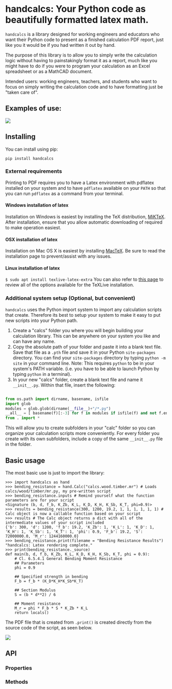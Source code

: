 # handcalcs: Your Python code as beautifully formatted latex math.



`handcalcs` is a library designed for working engineers and educators who want
their Python code to present as a finished calculation PDF report, just like you it
would be if you had written it out by hand.

The purpose of this library is to allow you to simply write the calculation logic
without having to painstakingly format it as a report, much like you might have
to do if you were to program your calculation as an Excel spreadsheet or as a
MathCAD document.

Intended users: working engineers, teachers, and students who want to
focus on simply writing the calculation code and to have formatting just be "taken
care of".

## Examples of use:

<img src = "https://github.com/connorferster/forallpeople/blob/master/Jupyter_example.PNG">


## Installing

You can install using pip:

`pip install handcalcs`

### External requirements

Printing to PDF requires you to have a Latex environment with pdflatex installed
on your system and to have `pdflatex` available on your `PATH` so that you can run
`pdflatex` as a command from your terminal.

#### Windows installation of latex

Installation on Windows is easiest by installing the TeX distribution, [MiKTeX](https://miktex.org/howto/install-miktex).
After installation, ensure that you allow automatic downloading of required
to make operation easiest.

#### OSX installation of latex

Installation on Mac OS X is easiest by installing [MacTeX](http://www.tug.org/mactex/mactex-download.html).
Be sure to read the installation page to prevent/assist with any issues.

#### Linux installation of latex

`$ sudo apt install texlive-latex-extra`
You can also refer to [this page](https://linuxconfig.org/how-to-install-latex-on-ubuntu-18-04-bionic-beaver-linux) to review all of the options available for the
TeXLive installation.

### Additional system setup (Optional, but convenient)

`handcalcs` uses the Python import system to import any calculation scripts that
create. Therefore its best to setup your system to make it easy to put new scripts
into your Python path.

1. Create a "calcs" folder you where you will begin building your calculation library. This can be anywhere on your system you like and can have any name.
2. Copy the absolute path of your folder and paste it into a blank text file. Save that file as a `.pth` file and save it in your Python `site-packages` directory. You can find your `site-packages` directory by typing `python -m site` in your command line. Note: This requires `python` to be in your system's PATH variable. (i.e. you have to be able to launch Python by typing `python` in a terminal).
3. In your new "calcs" folder, create a blank text file and name it `__init__.py`. Within that file, insert the following:

```python

from os.path import dirname, basename, isfile
import glob
modules = glob.glob(dirname(__file__)+"/*.py")
__all__ = [ basename(f)[:-3] for f in modules if isfile(f) and not f.endswith('__init__.py')]
from . import *
```

This will allow you to create subfolders in your "calc" folder so you can organize your calculation scripts more conveniently. For every folder you create with its own subfolders, include a copy of the same `__init__.py` file in the folder.

## Basic usage

The most basic use is just to import the library:

```
>>> import handcalcs as hand
>>> bending_resistance = hand.Calc("calcs.wood.timber.mr") # Loads calcs/wood/timber/mr.py, my pre-written script
>>> bending_resistance.inputs # Remind yourself what the function parameters are for your script
<Signature (b, d, f_b, K_Zb, K_L, K_D, K_H, K_Sb, K_T, phi=0.9)>
>>> results = bending_resistance(300, 1200, 19.2, 1, 1, 1, 1, 1, 1) # Calc object is now a callable function based on your script
>>> results # The Calc object returns a dict with all of the intermediate values of your script included
{'b': 300, 'd': 1200, 'f_b': 19.2, 'K_Zb': 1, 'K_L': 1, 'K_D': 1, 'K_H': 1, 'K_Sb': 1, 'K_T': 1, 'phi': 0.9, 'F_b': 19.2, 'S': 72000000.0, 'M_r': 1244160000.0}
>>> bending_resistance.print(filename = "Bending Resistance Results")
"handcalcs: Latex rendering complete."
>>> print(bending_resistance._source)
def main(b, d, f_b, K_Zb, K_L, K_D, K_H, K_Sb, K_T, phi = 0.9):
    # Cl. 6.5.4.1 General Bending Moment Resistance
    ## Parameters
    phi = 0.9

    ## Specified strength in bending
    F_b = f_b * (K_D*K_H*K_Sb*K_T)

    ## Section Modulus
    S = (b * d**2) / 6

    ## Moment resistance
    M_r = phi * F_b * S * K_Zb * K_L
    return locals()
```


The PDF file that is created from `.print()` is created directly from the source
code of the script, as seen below.

<img src = "https://github.com/connorferster/handcalcs/blob/master/rendered_latex_pdf_example.png">

## API



### Properties


### Methods
